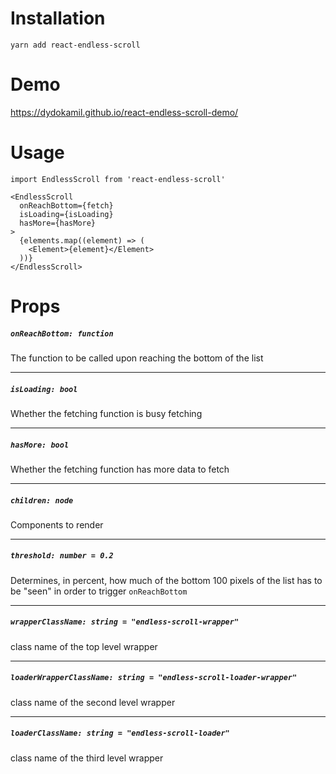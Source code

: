 # Installation

    yarn add react-endless-scroll

# Demo

https://dydokamil.github.io/react-endless-scroll-demo/

# Usage
    import EndlessScroll from 'react-endless-scroll'

    <EndlessScroll
      onReachBottom={fetch}
      isLoading={isLoading}
      hasMore={hasMore}
    >
      {elements.map((element) => (
        <Element>{element}</Element>
      ))}
    </EndlessScroll>

# Props

##### `onReachBottom: function`

The function to be called upon reaching the bottom of the list

---

##### `isLoading: bool`

Whether the fetching function is busy fetching

---

##### `hasMore: bool`

Whether the fetching function has more data to fetch

---

##### `children: node`

Components to render

---

##### `threshold: number = 0.2`

Determines, in percent, how much of the bottom 100 pixels of the list has to be "seen" in order to trigger `onReachBottom`

---

##### `wrapperClassName: string = "endless-scroll-wrapper"`

class name of the top level wrapper

---

##### `loaderWrapperClassName: string = "endless-scroll-loader-wrapper"`

class name of the second level wrapper

---

##### `loaderClassName: string = "endless-scroll-loader"`

class name of the third level wrapper
